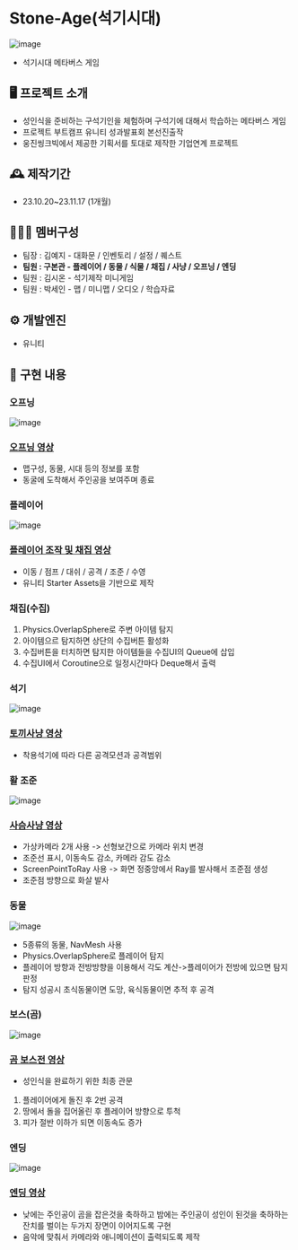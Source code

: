 # Stone-Age(석기시대)
![image](https://github.com/rnqhscjf3333/Stone-Age/assets/41632370/3e167dac-84be-4b9f-9f99-5de730c4370e)<br>
- 석기시대 메타버스 게임

## 🖥️ 프로젝트 소개
- 성인식을 준비하는 구석기인을 체험하며 구석기에 대해서 학습하는 메타버스 게임
- 프로젝트 부트캠프 유니티 성과발표회 본선진출작
- 웅진씽크빅에서 제공한 기획서를 토대로 제작한 기업연계 프로젝트

## 🕰️ 제작기간
- 23.10.20~23.11.17 (1개월)

## 🧑‍🤝‍🧑 멤버구성
- 팀장 : 김예지 - 대화문 / 인벤토리 / 설정 / 퀘스트
- **팀원 : 구본관 - 플레이어 / 동물 / 식물 / 채집 / 사냥 / 오프닝 / 엔딩**
- 팀원 : 김시온 - 석기제작 미니게임
- 팀원 : 박세인 - 맵 / 미니맵 / 오디오 / 학습자료

## ⚙️ 개발엔진
- 유니티

## 📌 구현 내용
### 오프닝
![image](https://github.com/rnqhscjf3333/Stone-Age/assets/41632370/6f1866ec-e69e-4a87-9bd8-c3588d4050d9)
### [오프닝 영상](https://youtu.be/8gyJf4QwdNQ)
- 맵구성, 동물, 시대 등의 정보를 포함
- 동굴에 도착해서 주인공을 보여주며 종료

### 플레이어
![image](https://github.com/rnqhscjf3333/Stone-Age/assets/41632370/3e167dac-84be-4b9f-9f99-5de730c4370e)<br>
### [플레이어 조작 및 채집 영상](https://youtu.be/S2GwhcFLdsc)
- 이동 / 점프 / 대쉬 / 공격 / 조준 / 수영
- 유니티 Starter Assets을 기반으로 제작

### 채집(수집)
1. Physics.OverlapSphere로 주변 아이템 탐지
2. 아이템으르 탐지하면 상단의 수집버튼 활성화
3. 수집버튼을 터치하면 탐지한 아이템들을 수집UI의 Queue에 삽입
4. 수집UI에서 Coroutine으로 일정시간마다 Deque해서 출력

### 석기
![image](https://github.com/rnqhscjf3333/Stone-Age/assets/41632370/2de45f6b-eac9-4293-9661-c23b95d680f7) <br>
### [토끼사냥 영상](https://youtu.be/q209h6_pOpw)
- 착용석기에 따라 다른 공격모션과 공격범위

### 활 조준
![image](https://github.com/rnqhscjf3333/Stone-Age/assets/41632370/5c657a91-aa68-4a4b-a52a-33d92b9b976c)
### [사슴사냥 영상](https://youtu.be/3Xe7xw7O4Xc)
- 가상카메라 2개 사용 -> 선형보간으로 카메라 위치 변경
- 조준선 표시, 이동속도 감소, 카메라 감도 감소
- ScreenPointToRay 사용 -> 화면 정중앙에서 Ray를 발사해서 조준점 생성
- 조준점 방향으로 화살 발사
  
### 동물
![image](https://github.com/rnqhscjf3333/Stone-Age/assets/41632370/dc243ffc-76d8-4a03-8a69-d314a1460fdc)
- 5종류의 동물, NavMesh 사용
- Physics.OverlapSphere로 플레이어 탐지
- 플레이어 방향과 전방방향을 이용해서 각도 계산->플레이어가 전방에 있으면 탐지판정
- 탐지 성공시 초식동물이면 도망, 육식동물이면 추적 후 공격

### 보스(곰)
![image](https://github.com/rnqhscjf3333/Stone-Age/assets/41632370/31fbf1ca-33cc-4c88-b4b0-97cdc27e63d3)
### [곰 보스전 영상](https://youtu.be/mqou62arm2g)
- 성인식을 완료하기 위한 최종 관문
1. 플레이어에게 돌진 후 2번 공격
2. 땅에서 돌을 집어올린 후 플레이어 방향으로 투척
3. 피가 절반 이하가 되면 이동속도 증가

  ### 엔딩
![image](https://github.com/rnqhscjf3333/Stone-Age/assets/41632370/5065200e-6ad1-4374-b31e-081b63d5e81c)
### [엔딩 영상](https://youtu.be/cODVeFC8LJ4)
- 낮에는 주인공이 곰을 잡은것을 축하하고 밤에는 주인공이 성인이 된것을 축하하는 잔치를 벌이는 두가지 장면이 이어지도록 구현
- 음악에 맞춰서 카메라와 애니메이션이 출력되도록 제작
